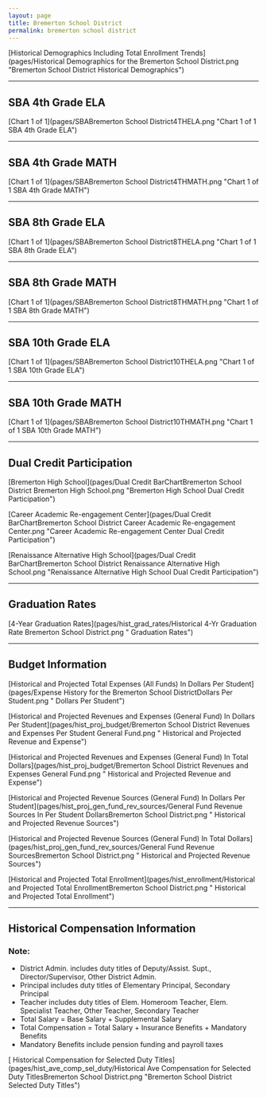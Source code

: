 ```yaml
---
layout: page
title: Bremerton School District
permalink: bremerton school district
---
```



[Historical Demographics Including Total Enrollment Trends](pages/Historical Demographics for the Bremerton School District.png "Bremerton School District Historical Demographics")

___

## SBA 4th Grade ELA

[Chart 1 of 1](pages/SBABremerton School District4THELA.png "Chart 1 of 1 SBA 4th Grade ELA")


___

## SBA 4th Grade MATH

[Chart 1 of 1](pages/SBABremerton School District4THMATH.png "Chart 1 of 1 SBA 4th Grade MATH")


___

## SBA 8th Grade ELA

[Chart 1 of 1](pages/SBABremerton School District8THELA.png "Chart 1 of 1 SBA 8th Grade ELA")


___

## SBA 8th Grade MATH

[Chart 1 of 1](pages/SBABremerton School District8THMATH.png "Chart 1 of 1 SBA 8th Grade MATH")


___

## SBA 10th Grade ELA

[Chart 1 of 1](pages/SBABremerton School District10THELA.png "Chart 1 of 1 SBA 10th Grade ELA")


___

## SBA 10th Grade MATH

[Chart 1 of 1](pages/SBABremerton School District10THMATH.png "Chart 1 of 1 SBA 10th Grade MATH")


___

## Dual Credit Participation

[Bremerton High School](pages/Dual Credit BarChartBremerton School District Bremerton High School.png "Bremerton High School Dual Credit Participation")

[Career   Academic Re-engagement Center](pages/Dual Credit BarChartBremerton School District Career   Academic Re-engagement Center.png "Career   Academic Re-engagement Center Dual Credit Participation")

[Renaissance Alternative High School](pages/Dual Credit BarChartBremerton School District Renaissance Alternative High School.png "Renaissance Alternative High School Dual Credit Participation")


___

## Graduation Rates

[4-Year Graduation Rates](pages/hist_grad_rates/Historical 4-Yr Graduation Rate Bremerton School District.png " Graduation Rates")


___

## Budget Information

[Historical and Projected Total Expenses (All Funds) In Dollars Per Student](pages/Expense History for the Bremerton School DistrictDollars Per Student.png " Dollars Per Student")

[Historical and Projected Revenues and Expenses (General Fund) In Dollars Per Student](pages/hist_proj_budget/Bremerton School District Revenues and Expenses Per Student General Fund.png " Historical and Projected Revenue and Expense")

[Historical and Projected Revenues and Expenses (General Fund) In Total Dollars](pages/hist_proj_budget/Bremerton School District Revenues and Expenses General Fund.png " Historical and Projected Revenue and Expense")

[Historical and Projected Revenue Sources (General Fund) In Dollars Per Student](pages/hist_proj_gen_fund_rev_sources/General Fund Revenue Sources In Per Student DollarsBremerton School District.png " Historical and Projected Revenue Sources")

[Historical and Projected Revenue Sources (General Fund) In Total Dollars](pages/hist_proj_gen_fund_rev_sources/General Fund Revenue SourcesBremerton School District.png " Historical and Projected Revenue Sources")

[Historical and Projected Total Enrollment](pages/hist_enrollment/Historical and Projected Total EnrollmentBremerton School District.png " Historical and Projected Total Enrollment")


___

## Historical Compensation Information
### Note:
- District Admin. includes duty titles of Deputy/Assist. Supt., Director/Supervisor, Other District Admin.
- Principal includes duty titles of Elementary Principal, Secondary Principal
- Teacher includes duty titles of Elem. Homeroom Teacher, Elem. Specialist Teacher, Other Teacher, Secondary Teacher
- Total Salary = Base Salary + Supplemental Salary
- Total Compensation = Total Salary + Insurance Benefits + Mandatory Benefits
- Mandatory Benefits include pension funding and payroll taxes

[ Historical Compensation for Selected Duty Titles](pages/hist_ave_comp_sel_duty/Historical Ave Compensation for Selected Duty TitlesBremerton School District.png "Bremerton School District Selected Duty Titles")

